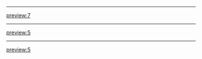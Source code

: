 - - - -
[preview:7](en_US/blog/20171014-docker-internet-recovery.md)
- - - - 
[preview:5](blog/20171007-vim-plug-nerdtree.md)
- - - -
[preview:5](blog/20171003-bash-script-dir.md)
